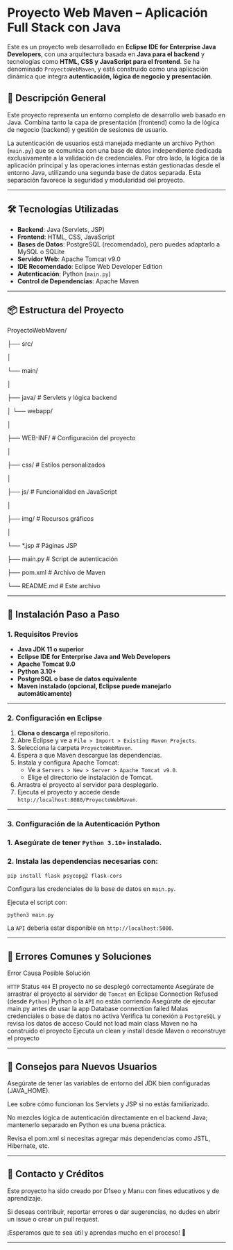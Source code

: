# Proyecto Web Maven – Aplicación Full Stack con Java

Este es un proyecto web desarrollado en **Eclipse IDE for Enterprise Java Developers**, con una arquitectura basada en **Java para el backend** y tecnologías como **HTML, CSS y JavaScript para el frontend**. Se ha denominado `ProyectoWebMaven`, y está construido como una aplicación dinámica que integra **autenticación, lógica de negocio y presentación**.

## 🧠 Descripción General

Este proyecto representa un entorno completo de desarrollo web basado en Java. Combina tanto la capa de presentación (frontend) como la de lógica de negocio (backend) y gestión de sesiones de usuario. 

La autenticación de usuarios está manejada mediante un archivo Python (`main.py`) que se comunica con una base de datos independiente dedicada exclusivamente a la validación de credenciales. Por otro lado, la lógica de la aplicación principal y las operaciones internas están gestionadas desde el entorno Java, utilizando una segunda base de datos separada. Esta separación favorece la seguridad y modularidad del proyecto.

---

## 🛠 Tecnologías Utilizadas

- **Backend**: Java (Servlets, JSP)
- **Frontend**: HTML, CSS, JavaScript
- **Bases de Datos**: PostgreSQL (recomendado), pero puedes adaptarlo a MySQL o SQLite
- **Servidor Web**: Apache Tomcat v9.0
- **IDE Recomendado**: Eclipse Web Developer Edition
- **Autenticación**: Python (`main.py`)
- **Control de Dependencias**: Apache Maven

---

## 📦 Estructura del Proyecto

ProyectoWebMaven/ 

├── src/ 

│ 

└── main/ 

│ 

├── java/ # Servlets y lógica backend 

│ └── webapp/ 

│ 

├── WEB-INF/ # Configuración del proyecto 

│ 

├── css/ # Estilos personalizados 

│ 

├── js/ # Funcionalidad en JavaScript 

│ 

├── img/ # Recursos gráficos 

│ 

└── *.jsp # Páginas JSP 

├── main.py # Script de autenticación 

├── pom.xml # Archivo de Maven 

└── README.md # Este archivo

---

## 🚀 Instalación Paso a Paso

### 1. Requisitos Previos

- **Java JDK 11 o superior**
- **Eclipse IDE for Enterprise Java and Web Developers**
- **Apache Tomcat 9.0**
- **Python 3.10+**
- **PostgreSQL o base de datos equivalente**
- **Maven instalado (opcional, Eclipse puede manejarlo automáticamente)**

---

### 2. Configuración en Eclipse

1. **Clona o descarga** el repositorio.
2. Abre Eclipse y ve a `File > Import > Existing Maven Projects`.
3. Selecciona la carpeta `ProyectoWebMaven`.
4. Espera a que Maven descargue las dependencias.
5. Instala y configura Apache Tomcat:
   - Ve a `Servers > New > Server > Apache Tomcat v9.0`.
   - Elige el directorio de instalación de Tomcat.
6. Arrastra el proyecto al servidor para desplegarlo.
7. Ejecuta el proyecto y accede desde `http://localhost:8080/ProyectoWebMaven`.

---

### 3. Configuración de la Autenticación Python

### 1. Asegúrate de tener `Python 3.10+` instalado.

### 2. Instala las dependencias necesarias con:

```bash
pip install flask psycopg2 flask-cors
```
Configura las credenciales de la base de datos en `main.py`.

Ejecuta el script con:

```
python3 main.py
```

La `API` debería estar disponible en ``http://localhost:5000``.

---

## 🐞 Errores Comunes y Soluciones

Error	Causa Posible	Solución

`HTTP` Status `404`	El proyecto no se desplegó correctamente	Asegúrate de arrastrar el proyecto al servidor de `Tomcat` en Eclipse
Connection Refused (desde `Python`)	Python o la `API` no están corriendo	Asegúrate de ejecutar main.py antes de usar la app
Database connection failed	Malas credenciales o base de datos no activa	Verifica tu conexión a `PostgreSQL` y revisa los datos de acceso
Could not load main class	Maven no ha construido el proyecto
Ejecuta un clean y install desde Maven o reconstruye el proyecto

---

## 🧪 Consejos para Nuevos Usuarios

Asegúrate de tener las variables de entorno del JDK bien configuradas (JAVA_HOME).

Lee sobre cómo funcionan los Servlets y JSP si no estás familiarizado.

No mezcles lógica de autenticación directamente en el backend Java; mantenerlo separado en Python es una buena práctica.

Revisa el pom.xml si necesitas agregar más dependencias como JSTL, Hibernate, etc.

---

## 📩 Contacto y Créditos

Este proyecto ha sido creado por D1seo y Manu con fines educativos y de aprendizaje.

Si deseas contribuir, reportar errores o dar sugerencias, no dudes en abrir un issue o crear un pull request.

¡Esperamos que te sea útil y aprendas mucho en el proceso! 🚀

---

